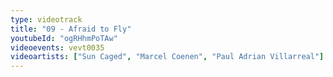 ```yaml
---
type: videotrack
title: "09 - Afraid to Fly"
youtubeId: "ogRHhmPoTAw"
videoevents: vevt0035
videoartists: ["Sun Caged", "Marcel Coenen", "Paul Adrian Villarreal"]
---
```

